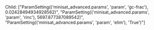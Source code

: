 Child: ["ParamSetting(('minisat_advanced.params', 'param', 'gc-frac'), 0.02428494934928562)", "ParamSetting(('minisat_advanced.params', 'param', 'rinc'), 5697.877387089542)", "ParamSetting(('minisat_advanced.params', 'param', 'elim'), 'True')"]